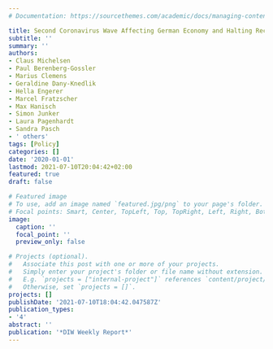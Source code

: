 ```yaml
---
# Documentation: https://sourcethemes.com/academic/docs/managing-content/

title: Second Coronavirus Wave Affecting German Economy and Halting Recovery
subtitle: ''
summary: ''
authors:
- Claus Michelsen
- Paul Berenberg-Gossler
- Marius Clemens
- Geraldine Dany-Knedlik
- Hella Engerer
- Marcel Fratzscher
- Max Hanisch
- Simon Junker
- Laura Pagenhardt
- Sandra Pasch
- ' others'
tags: [Policy]
categories: []
date: '2020-01-01'
lastmod: 2021-07-10T20:04:42+02:00
featured: true
draft: false

# Featured image
# To use, add an image named `featured.jpg/png` to your page's folder.
# Focal points: Smart, Center, TopLeft, Top, TopRight, Left, Right, BottomLeft, Bottom, BottomRight.
image:
  caption: ''
  focal_point: ''
  preview_only: false

# Projects (optional).
#   Associate this post with one or more of your projects.
#   Simply enter your project's folder or file name without extension.
#   E.g. `projects = ["internal-project"]` references `content/project/deep-learning/index.md`.
#   Otherwise, set `projects = []`.
projects: []
publishDate: '2021-07-10T18:04:42.047587Z'
publication_types:
- '4'
abstract: ''
publication: '*DIW Weekly Report*'
---
```

